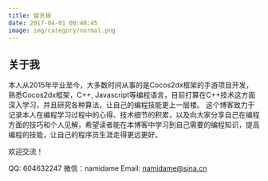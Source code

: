 ```yaml
---
title: 留言板
date: 2017-04-01 00:48:45
image: img/category/normal.png
---
```


## 关于我

本人从2015年毕业至今，大多数时间从事的是Cocos2dx框架的手游项目开发，熟悉Cocos2dx框架，C++, Javascript等编程语言，目前打算在C++技术这方面深入学习，并且研究各种算法，让自己的编程技能更上一层楼。
这个博客致力于记录本人在编程学习过程中的心得、技术细节的积累，以及向大家分享自己在编程方面的技巧和个人见解，希望读者能在本博客中学习到自己需要的编程知识，提高编程的技能，让自己的程序员生涯走得更远更好。

欢迎交流！

QQ: 604632247
微信：namidame
Email: namidame@sina.cn

